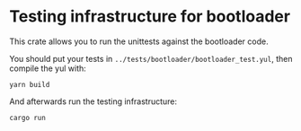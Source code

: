 # Testing infrastructure for bootloader

This crate allows you to run the unittests against the bootloader code.

You should put your tests in `../tests/bootloader/bootloader_test.yul`, then compile the yul with:

```shell
yarn build
```

And afterwards run the testing infrastructure:

```shell
cargo run
```
